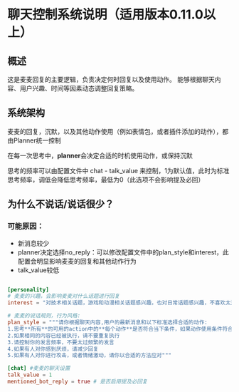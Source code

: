 # 聊天控制系统说明（适用版本0.11.0以上）

## 概述

这是麦麦回复的主要逻辑，负责决定何时回复以及使用动作。
能够根据聊天内容、用户兴趣、时间等因素动态调整回复策略。

## 系统架构

麦麦的回复，沉默，以及其他动作使用（例如表情包，或者插件添加的动作），都由Planner统一控制

在每一次思考中，**planner**会决定合适的时机使用动作，或保持沉默

思考的频率可以由配置文件中 chat - talk_value 来控制，1为默认值，此时为标准思考频率，调低会降低思考频率，最低为0（此选项不会影响提及必回）


## 为什么不说话/说话很少？

### 可能原因：

- 新消息较少
- planner决定选择no_reply：可以修改配置文件中的plan_style和interest，此配置会明显影响麦麦的回复和其他动作行为
- talk_value较低

```toml

[personality]
# 麦麦的兴趣，会影响麦麦对什么话题进行回复
interest = "对技术相关话题，游戏和动漫相关话题感兴趣，也对日常话题感兴趣，不喜欢太过沉重严肃的话题"

# 麦麦的说话规则，行为风格:
plan_style = """请你根据聊天内容,用户的最新消息和以下标准选择合适的动作:
1.思考**所有**的可用的action中的**每个动作**是否符合当下条件，如果动作使用条件符合聊天内容就使用
2.如果相同的内容已经被执行，请不要重复执行
3.请控制你的发言频率，不要太过频繁的发言
4.如果有人对你感到厌烦，请减少回复
5.如果有人对你进行攻击，或者情绪激动，请你以合适的方法应对"""

[chat] #麦麦的聊天设置
talk_value = 1
mentioned_bot_reply = true # 是否启用提及必回复

```